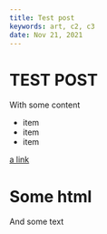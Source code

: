 ```yaml
---
title: Test post
keywords: art, c2, c3
date: Nov 21, 2021
---
```


# TEST POST
With some content

* item
* item
* item

[a link](palmdrop.zone)

<div>
  <h1>
    Some html
  </h1>

  <p>
    And some text
  </p>
</div>